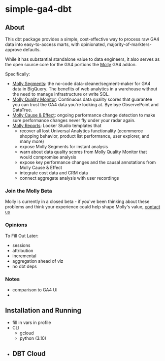 # simple-ga4-dbt

## About
This dbt package provides a simple, cost-effective way to process raw GA4 data into easy-to-access marts, with opinionated, majority-of-markters-approve defaults.

While it has substantial standalone value to data engineers, it also serves as the open source core for the GA4 portions the [Molly](https://www.admindanaltics.com/molly/?utm_source=github%20simple-ga4-dbt&utm_medium=referral&utm_content=README) GA4 addon. 

Specifically: 

- [Molly Segments](https://www.admindanalytics.com/segmentation/?utm_source=github%20simple-ga4-dbt&utm_medium=referral&utm_content=README): the no-code data-cleaner/segment-maker for GA4 data in BigQuery. The benefits of web analytics in a warehouse without the need to manage infrastructure or write SQL.
- [Molly Quality Monitor](https://www.admindanalytics.com/data-quality-monitoring/?utm_source=github%20simple-ga4-dbt&utm_medium=referral&utm_content=README): Continuous data quality scores that guarantee you can trust the GA4 data you're looking at. Bye bye ObservePoint and DataTrue.
- [Molly Cause & Effect](https://www.mollydata.io/?utm_source=github%20simple-ga4-dbt&utm_medium=referral&utm_content=README): ongoing performance change detection to make sure performance changes never fly under your radar again.
- [Molly Reports](https://www.admindanalytics.com/molly-reports/?utm_source=github%20simple-ga4-dbt&utm_medium=referral&utm_content=README): Looker Studio templates that 
  - recover all lost Universal Analytics functionality (ecommerce shopping behavior, product list performance, user explorer, and many more)
  - expose Molly Segments for instant analysis
  - warn about data quality scores from Molly Quality Monitor that would compromise analysis 
  - expose key performance changes and the causal annotations from Molly Cause & Effect
  - integrate cost data and CRM data
  - connect aggregate analysis with user recordings

### Join the Molly Beta
Molly is currently in a closed beta - if you've been thinking about these problems and think your experience could help shape Molly's value, [contact us](www.admindanalytics.com/contact/?utm_source=github%20simple-ga4-dbt&utm_medium=referral&utm_content=README)

### Opinions
To Fill Out Later:
- sessions
- attribution
- incremental
- aggregation ahead of viz
- no dbt deps

### Notes
- comparison to GA4 UI
- 

## Installation and Running
- fill in vars in profile
- CLI
  - gcloud
  - python (3.10)
- DBT Cloud
  - 